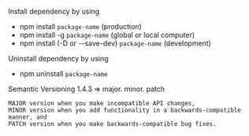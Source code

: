 Install dependency by using

- npm install `package-name` (production)
- npm install -g `package-name` (global or local computer)
- npm install (-D or --save-dev) `package-name` (development)

Uninstall dependency by using

- npm uninstall `package-name`

Semantic Versioning
1.4.3 => major. minor. patch

    MAJOR version when you make incompatible API changes,
    MINOR version when you add functionality in a backwards-compatible manner, and
    PATCH version when you make backwards-compatible bug fixes.
